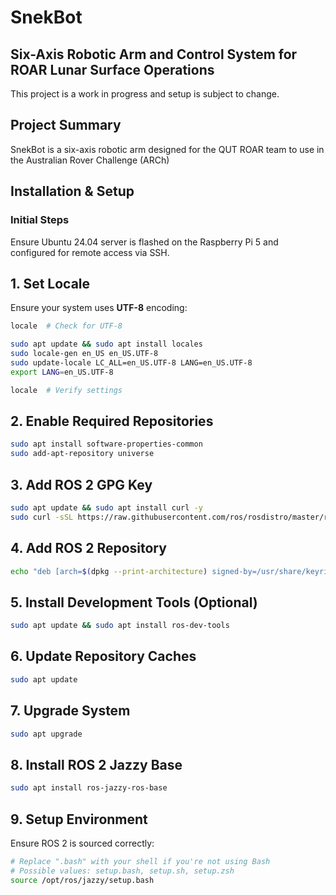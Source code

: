 # SnekBot

## Six-Axis Robotic Arm and Control System for ROAR Lunar Surface Operations
This project is a work in progress and setup is subject to change.

## Project Summary
SnekBot is a six-axis robotic arm designed for the QUT ROAR team to use in the Australian Rover Challenge (ARCh)



## Installation & Setup
### Initial Steps
Ensure Ubuntu 24.04 server is flashed on the Raspberry Pi 5 and configured for remote access via SSH.

## **1. Set Locale**
Ensure your system uses **UTF-8** encoding:

```sh
locale  # Check for UTF-8

sudo apt update && sudo apt install locales
sudo locale-gen en_US en_US.UTF-8
sudo update-locale LC_ALL=en_US.UTF-8 LANG=en_US.UTF-8
export LANG=en_US.UTF-8

locale  # Verify settings
```

## **2. Enable Required Repositories**

```sh
sudo apt install software-properties-common
sudo add-apt-repository universe
```

## **3. Add ROS 2 GPG Key**

```sh
sudo apt update && sudo apt install curl -y
sudo curl -sSL https://raw.githubusercontent.com/ros/rosdistro/master/ros.key -o /usr/share/keyrings/ros-archive-keyring.gpg
```

## **4. Add ROS 2 Repository**

```sh
echo "deb [arch=$(dpkg --print-architecture) signed-by=/usr/share/keyrings/ros-archive-keyring.gpg] http://packages.ros.org/ros2/ubuntu $(. /etc/os-release && echo $UBUNTU_CODENAME) main" | sudo tee /etc/apt/sources.list.d/ros2.list > /dev/null
```

## **5. Install Development Tools (Optional)**

```sh
sudo apt update && sudo apt install ros-dev-tools
```

## **6. Update Repository Caches**

```sh
sudo apt update
```

## **7. Upgrade System**

```sh
sudo apt upgrade
```

## **8. Install ROS 2 Jazzy Base**

```sh
sudo apt install ros-jazzy-ros-base
```

## **9. Setup Environment**
Ensure ROS 2 is sourced correctly:

```sh
# Replace ".bash" with your shell if you're not using Bash
# Possible values: setup.bash, setup.sh, setup.zsh
source /opt/ros/jazzy/setup.bash
```


